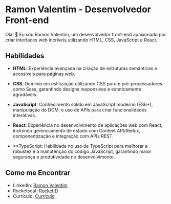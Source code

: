 # Ramon Valentim - Desenvolvedor Front-end

Olá! 👋 Eu sou Ramon Valentim, um desenvolvedor front-end apaixonado por criar interfaces web incríveis utilizando HTML, CSS, JavaScript e React.

## Habilidades

- **HTML**: Experiência avançada na criação de estruturas semânticas e acessíveis para páginas web.
  
- **CSS**: Domínio em estilização utilizando CSS puro e pré-processadores como Sass, garantindo designs responsivos e esteticamente agradáveis.
  
- **JavaScript**: Conhecimento sólido em JavaScript moderno (ES6+), manipulação do DOM, e uso de APIs para criar funcionalidades interativas.
  
- **React**: Experiência no desenvolvimento de aplicações web com React, incluindo gerenciamento de estado com Context API/Redux, componentização e integração com APIs REST.

- **TypeScript: Habilidade no uso de TypeScript para melhorar a robustez e a manutenção do código JavaScript, garantindo maior segurança e produtividade no desenvolvimento.

## Como me Encontrar

- LinkedIn: [Ramon Valentim ](https://www.linkedin.com/in/ramonvalentim88/)
- Rocketseat: [RocketID](https://app.rocketseat.com.br/rocketid/ramon-valentim-da-silva-08422)
- Currículo: [Currículo](https://drive.google.com/file/d/1AAp8TBLHm8n6XZjiS8lo9a9ArU6_qVgq/view)

